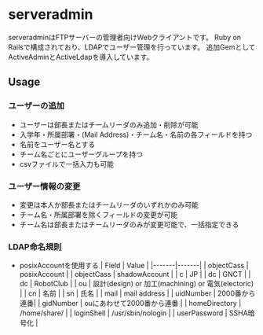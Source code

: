 # serveradmin
serveradminはFTPサーバーの管理者向けWebクライアントです。
Ruby on Railsで構成されており、LDAPでユーザー管理を行っています。
追加GemとしてActiveAdminとActiveLdapを導入しています。

## Usage
### ユーザーの追加
* ユーザーは部長またはチームリーダのみ追加・削除が可能
* 入学年・所属部署・(Mail Address)・チーム名・名前の各フィールドを持つ
* 名前をユーザー名とする
* チーム名ごとにユーザーグループを持つ
* csvファイルで一括入力も可能

### ユーザー情報の変更
* 変更は本人か部長またはチームリーダのいずれかのみ可能
* チーム名・所属部署を除くフィールドの変更が可能
* チーム名は部長またはチームリーダのみが変更可能で、一括指定できる

### LDAP命名規則
* posixAccountを使用する
| Field | Value |
|-------|-------|
| objectCass | posixAccount |
| objectCass | shadowAccount |
| c | JP |
| dc | GNCT |
| dc | RobotClub |
| ou | 設計(design) or 加工(machining) or 電気(electoric) |
| cn | 名前 |
| sn | 氏名 |
| mail | mail address |
| uidNumber | 2000番から連番|
| gidNumber | ouにあわせて2000番から連番 |
| homeDirectory | /home/share/ |
| loginShell | /usr/sbin/nologin |
| userPassword | SSHA暗号化 |
